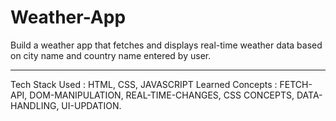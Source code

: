 # Weather-App
Build a weather app that fetches and displays real-time weather data based on city name and country name entered by user. <hr>
Tech Stack Used : HTML, CSS, JAVASCRIPT
Learned Concepts : FETCH-API, DOM-MANIPULATION, REAL-TIME-CHANGES, CSS CONCEPTS, DATA-HANDLING, UI-UPDATION.
